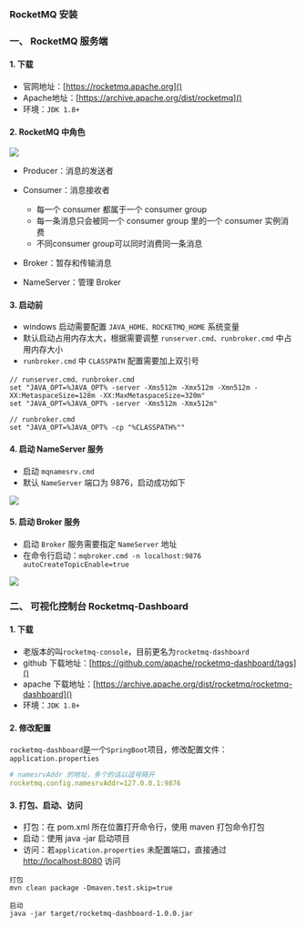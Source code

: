 ###  RocketMQ 安装
###  一、 RocketMQ 服务端
#### 1. 下载
* 官网地址：[https://rocketmq.apache.org]()
* Apache地址：[https://archive.apache.org/dist/rocketmq]()
* 环境：`JDK 1.8+`

#### 2. RocketMQ 中角色
![](https://fgq233.github.io/imgs/mq/rocketMQ1.png)

* Producer：消息的发送者

* Consumer：消息接收者
  * 每一个 consumer 都属于一个 consumer group
  * 每一条消息只会被同一个 consumer group 里的一个 consumer 实例消费
  * 不同consumer group可以同时消费同一条消息

* Broker：暂存和传输消息

* NameServer：管理 Broker


#### 3. 启动前
* windows 启动需要配置 `JAVA_HOME、ROCKETMQ_HOME` 系统变量
* 默认启动占用内存太大，根据需要调整 `runserver.cmd、runbroker.cmd` 中占用内存大小
* `runbroker.cmd` 中 `CLASSPATH` 配置需要加上双引号

```
// runserver.cmd、runbroker.cmd 
set "JAVA_OPT=%JAVA_OPT% -server -Xms512m -Xmx512m -Xmn512m -XX:MetaspaceSize=128m -XX:MaxMetaspaceSize=320m"
set "JAVA_OPT=%JAVA_OPT% -server -Xms512m -Xmx512m"

// runbroker.cmd
set "JAVA_OPT=%JAVA_OPT% -cp "%CLASSPATH%""
```

#### 4. 启动 NameServer 服务
* 启动 `mqnamesrv.cmd`
* 默认 `NameServer` 端口为 9876，启动成功如下

![](https://fgq233.github.io/imgs/mq/rocketMQ2.png)

#### 5. 启动 Broker 服务
* 启动 `Broker` 服务需要指定 `NameServer` 地址
* 在命令行启动：`mqbroker.cmd -n localhost:9876 autoCreateTopicEnable=true`

![](https://fgq233.github.io/imgs/mq/rocketMQ3.png)


###  二、 可视化控制台 Rocketmq-Dashboard
#### 1. 下载
* 老版本的叫`rocketmq-console`，目前更名为`rocketmq-dashboard`
* github 下载地址：[https://github.com/apache/rocketmq-dashboard/tags]()
* apache 下载地址：[https://archive.apache.org/dist/rocketmq/rocketmq-dashboard]()
* 环境：`JDK 1.8+`

#### 2. 修改配置
`rocketmq-dashboard`是一个`SpringBoot`项目，修改配置文件：`application.properties`

```yaml
# namesrvAddr 的地址，多个的话以逗号隔开
rocketmq.config.namesrvAddr=127.0.0.1:9876
```

#### 3. 打包、启动、访问
* 打包：在 pom.xml 所在位置打开命令行，使用 maven 打包命令打包
* 启动：使用 java -jar 启动项目
* 访问：若`application.properties` 未配置端口，直接通过 [http://localhost:8080]() 访问

```
打包
mvn clean package -Dmaven.test.skip=true

启动
java -jar target/rocketmq-dashboard-1.0.0.jar
```

